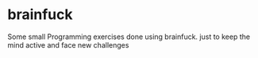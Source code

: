 # brainfuck
Some small Programming exercises done using brainfuck. just to keep the mind active and face new challenges
